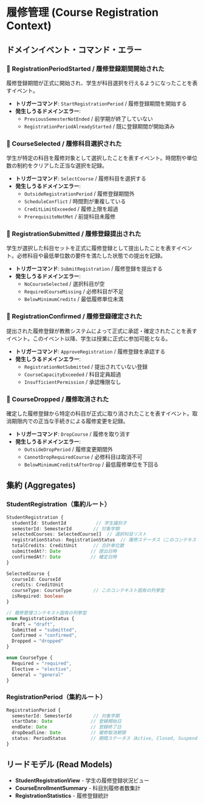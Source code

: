 # 履修管理 (Course Registration Context)

## ドメインイベント・コマンド・エラー

### 📌 RegistrationPeriodStarted / 履修登録期間開始された
履修登録期間が正式に開始され、学生が科目選択を行えるようになったことを表すイベント。
- **トリガーコマンド**: `StartRegistrationPeriod` / 履修登録期間を開始する
- **発生しうるドメインエラー**:
  - `PreviousSemesterNotEnded` / 前学期が終了していない
  - `RegistrationPeriodAlreadyStarted` / 既に登録期間が開始済み

### 📌 CourseSelected / 履修科目選択された
学生が特定の科目を履修対象として選択したことを表すイベント。時間割や単位数の制約をクリアした正当な選択を記録。
- **トリガーコマンド**: `SelectCourse` / 履修科目を選択する
- **発生しうるドメインエラー**:
  - `OutsideRegistrationPeriod` / 履修登録期間外
  - `ScheduleConflict` / 時間割が重複している
  - `CreditLimitExceeded` / 履修上限を超過
  - `PrerequisiteNotMet` / 前提科目未履修

### 📌 RegistrationSubmitted / 履修登録提出された
学生が選択した科目セットを正式に履修登録として提出したことを表すイベント。必修科目や最低単位数の要件を満たした状態での提出を記録。
- **トリガーコマンド**: `SubmitRegistration` / 履修登録を提出する
- **発生しうるドメインエラー**:
  - `NoCourseSelected` / 選択科目が空
  - `RequiredCourseMissing` / 必修科目が不足
  - `BelowMinimumCredits` / 最低履修単位未満

### 📌 RegistrationConfirmed / 履修登録確定された
提出された履修登録が教務システムによって正式に承認・確定されたことを表すイベント。このイベント以降、学生は授業に正式に参加可能となる。
- **トリガーコマンド**: `ApproveRegistration` / 履修登録を承認する
- **発生しうるドメインエラー**:
  - `RegistrationNotSubmitted` / 提出されていない登録
  - `CourseCapacityExceeded` / 科目定員超過
  - `InsufficientPermission` / 承認権限なし

### 📌 CourseDropped / 履修取消された
確定した履修登録から特定の科目が正式に取り消されたことを表すイベント。取消期限内での正当な手続きによる履修変更を記録。
- **トリガーコマンド**: `DropCourse` / 履修を取り消す
- **発生しうるドメインエラー**:
  - `OutsideDropPeriod` / 履修変更期間外
  - `CannotDropRequiredCourse` / 必修科目は取消不可
  - `BelowMinimumCreditsAfterDrop` / 最低履修単位を下回る

## 集約 (Aggregates)

### StudentRegistration（集約ルート）
```typescript
StudentRegistration {
  studentId: StudentId           // 学生識別子
  semesterId: SemesterId        // 対象学期
  selectedCourses: SelectedCourse[]  // 選択科目リスト
  registrationStatus: RegistrationStatus  // 履修ステータス（このコンテキスト固有）
  totalCredits: CreditUnit      // 合計単位数
  submittedAt?: Date           // 提出日時
  confirmedAt?: Date           // 確定日時
}

SelectedCourse {
  courseId: CourseId
  credits: CreditUnit
  courseType: CourseType        // このコンテキスト固有の列挙型
  isRequired: boolean
}

// 履修管理コンテキスト固有の列挙型
enum RegistrationStatus {
  Draft = "draft",
  Submitted = "submitted",
  Confirmed = "confirmed",
  Dropped = "dropped"
}

enum CourseType {
  Required = "required",
  Elective = "elective",
  General = "general"
}
```

### RegistrationPeriod（集約ルート）
```typescript
RegistrationPeriod {
  semesterId: SemesterId        // 対象学期
  startDate: Date              // 登録開始日
  endDate: Date                // 登録終了日
  dropDeadline: Date           // 履修取消期限
  status: PeriodStatus         // 期間ステータス（Active, Closed, Suspended）
}
```

## リードモデル (Read Models)
- **StudentRegistrationView** - 学生の履修登録状況ビュー
- **CourseEnrollmentSummary** - 科目別履修者数集計
- **RegistrationStatistics** - 履修登録統計